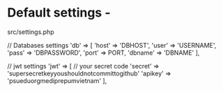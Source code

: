 # Default settings -
src/settings.php

// Databases settings
'db'        => [
    'host'      => 'DBHOST',
    'user'      => 'USERNAME',
    'pass'      => 'DBPASSWORD',
    'port'      => PORT,
    'dbname'    => 'DBNAME'
],

// jwt settings
'jwt'       => [
    // your secret code
    'secret'    => 'supersecretkeyyoushouldnotcommittogithub'
    'apikey'    => 'psueduorgmediprepumvietnam'
],
